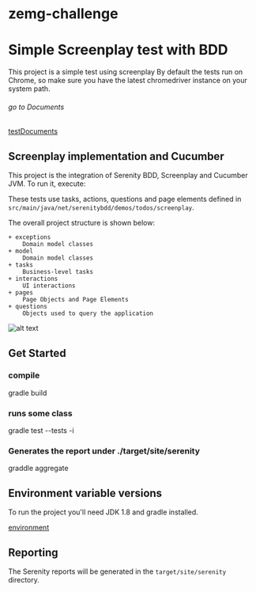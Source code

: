 # zemg-challenge
# Simple Screenplay test with BDD

This project is a simple test using screenplay 
By default the tests run on Chrome, so make sure you have the latest chromedriver instance on your system path.

###### go to Documents
[testDocuments](https://github.com/manu-tae/zemg-challenge/tree/master/test-documents)

## Screenplay implementation and Cucumber

This project is the integration of Serenity BDD, Screenplay and Cucumber JVM.
To run it, execute:

These tests use tasks, actions, questions and page elements defined in `src/main/java/net/serenitybdd/demos/todos/screenplay`.

The overall project structure is shown below:
````
+ exceptions
    Domain model classes
+ model
    Domain model classes
+ tasks
    Business-level tasks
+ interactions
    UI interactions
+ pages
    Page Objects and Page Elements
+ questions
    Objects used to query the application
````

![alt text](https://github.com/pepiautomation/zmg-screenplay/blob/master/test-documents/the-screenplay-pattern.png)


## Get Started


### compile
gradle build                                  
### runs some class
gradle test --tests <className> -i           
### Generates the report under ./target/site/serenity
graddle aggregate                             



## Environment variable versions 

To run the project you'll need JDK 1.8 and gradle installed.

[environment](https://docs.google.com/spreadsheets/d/15LFvjW0JLvxwEvqR8Q_YIma_mr9YBVkpiD1o5GKcDp4/edit#gid=4)



## Reporting

The Serenity reports will be generated in the `target/site/serenity` directory.
